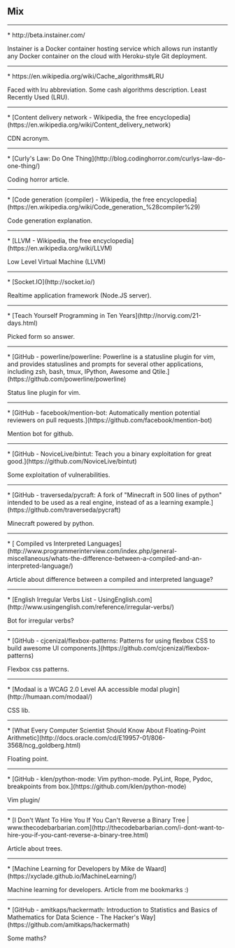 Mix
---
<hr>
* http://beta.instainer.com/

Instainer is a Docker container hosting service which allows run instantly any Docker container on the cloud with Heroku-style Git deployment.
<hr>
* https://en.wikipedia.org/wiki/Cache_algorithms#LRU

Faced with lru abbreviation. Some cash algorithms description.
Least Recently Used (LRU).
<hr>
* [Content delivery network - Wikipedia, the free encyclopedia](https://en.wikipedia.org/wiki/Content_delivery_network)

CDN acronym.
<hr>
* [Curly's Law: Do One Thing](http://blog.codinghorror.com/curlys-law-do-one-thing/)

Coding horror article.
<hr>
* [Code generation (compiler) - Wikipedia, the free encyclopedia](https://en.wikipedia.org/wiki/Code_generation_%28compiler%29)

Code generation explanation.
<hr>
* [LLVM - Wikipedia, the free encyclopedia](https://en.wikipedia.org/wiki/LLVM)

Low Level Virtual Machine (LLVM)
<hr>
* [Socket.IO](http://socket.io/)

Realtime application framework (Node.JS server).
<hr>
* [Teach Yourself Programming in Ten Years](http://norvig.com/21-days.html)

Picked form so answer.
<hr>
* [GitHub - powerline/powerline: Powerline is a statusline plugin for vim, and provides statuslines and prompts for several other applications, including zsh, bash, tmux, IPython, Awesome and Qtile.](https://github.com/powerline/powerline)

Status line plugin for vim.
<hr>
* [GitHub - facebook/mention-bot: Automatically mention potential reviewers on pull requests.](https://github.com/facebook/mention-bot)

Mention bot for github.
<hr>
* [GitHub - NoviceLive/bintut: Teach you a binary exploitation for great good.](https://github.com/NoviceLive/bintut)

Some exploitation of vulnerabilities.
<hr>
* [GitHub - traverseda/pycraft: A fork of "Minecraft in 500 lines of python" intended to be used as a real engine, instead of as a learning example.](https://github.com/traverseda/pycraft)

Minecraft powered by python.
<hr>
* [ Compiled vs Interpreted Languages](http://www.programmerinterview.com/index.php/general-miscellaneous/whats-the-difference-between-a-compiled-and-an-interpreted-language/)

Article about difference between a compiled and interpreted language?
<hr>
* [English Irregular Verbs List - UsingEnglish.com](http://www.usingenglish.com/reference/irregular-verbs/)

Bot for irregular verbs?
<hr>
* [GitHub - cjcenizal/flexbox-patterns: Patterns for using flexbox CSS to build awesome UI components.](https://github.com/cjcenizal/flexbox-patterns)

Flexbox css patterns.
<hr>
* [Modaal is a WCAG 2.0 Level AA accessible modal plugin](http://humaan.com/modaal/)

CSS lib.
<hr>
* [What Every Computer Scientist Should Know About Floating-Point Arithmetic](http://docs.oracle.com/cd/E19957-01/806-3568/ncg_goldberg.html)

Floating point.
<hr>
* [GitHub - klen/python-mode: Vim python-mode. PyLint, Rope, Pydoc, breakpoints from box.](https://github.com/klen/python-mode)

Vim plugin/
<hr>
* [I Don't Want To Hire You If You Can't Reverse a Binary Tree | www.thecodebarbarian.com](http://thecodebarbarian.com/i-dont-want-to-hire-you-if-you-cant-reverse-a-binary-tree.html)

Article about trees.
<hr>
* [Machine Learning for Developers by Mike de Waard](https://xyclade.github.io/MachineLearning/)

Machine learning for developers. Article from me bookmarks :)
<hr>
* [GitHub - amitkaps/hackermath: Introduction to Statistics and Basics of Mathematics for Data Science - The Hacker's Way](https://github.com/amitkaps/hackermath)

Some maths?
